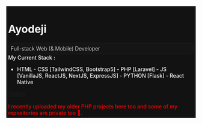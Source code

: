 <div style="color: white; background:#121212; font-weight:500; padding:5px;">
  <h1 style="font-weight:700, font-size:2rem;">Ayodeji</h1>
  <div style="color:white;background:#151515;font-weight:300;padding:5px;border-radius:10px;border:2px solid #191919;">Full-stack Web (& Mobile) Developer</div>
My Current Stack : 
  <ul>
    <li>HTML - CSS [TailwindCSS, Bootstrap5] - PHP [Laravel] - JS [VanillaJS, ReactJS, NextJS, ExpressJS] - PYTHON [Flask] - React Native</li>
  </ul>
 
  <div><a href="https://twitter.com/_realao">Twitter</a></div>
 </br>
<font color="red">I recently uploaded my older PHP projects here too and some of my repositories are private too 🥲.</font>
</div>
